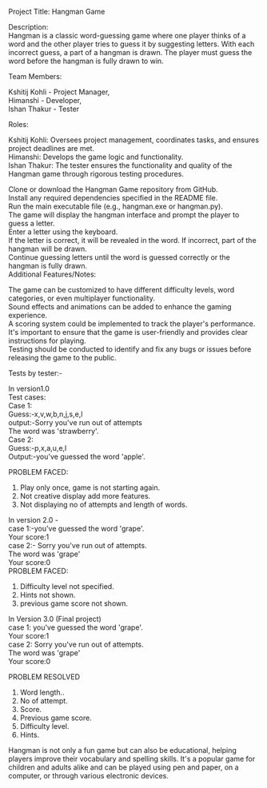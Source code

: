 Project Title: Hangman Game<br /> 

Description:<br /> 
Hangman is a classic word-guessing game where one player thinks of a word and the other player tries to guess it by suggesting letters. With each incorrect guess, a part of a hangman is drawn. The player must guess the word before the hangman is fully drawn to win.<br /> 

Team Members:<br /> 

Kshitij Kohli - Project Manager,<br /> 
Himanshi - Developer,<br /> 
Ishan Thakur - Tester<br /> 

Roles:<br /> 

Kshitij Kohli: Oversees project management, coordinates tasks, and ensures project deadlines are met.<br /> 
Himanshi: Develops the game logic and functionality.<br /> 
Ishan Thakur: The tester ensures the functionality and quality of the Hangman game through rigorous testing procedures.<br /> 

Clone or download the Hangman Game repository from GitHub.<br /> 
Install any required dependencies specified in the README file.<br /> 
Run the main executable file (e.g., hangman.exe or hangman.py).<br /> 
The game will display the hangman interface and prompt the player to guess a letter.<br /> 
Enter a letter using the keyboard.<br /> 
If the letter is correct, it will be revealed in the word. If incorrect, part of the hangman will be drawn.<br /> 
Continue guessing letters until the word is guessed correctly or the hangman is fully drawn.<br /> 
Additional Features/Notes:<br /> 

The game can be customized to have different difficulty levels, word categories, or even multiplayer functionality.<br /> 
Sound effects and animations can be added to enhance the gaming experience.<br /> 
A scoring system could be implemented to track the player's performance.<br /> 
It's important to ensure that the game is user-friendly and provides clear instructions for playing.<br /> 
Testing should be conducted to identify and fix any bugs or issues before releasing the game to the public. <br /> 


Tests by tester:-<br /> 

In version1.0 <br /> 
Test cases:<br /> 
Case 1:<br /> 
Guess:-x,v,w,b,n,j,s,e,l<br /> 
output:-Sorry you've run out of attempts<br /> 
       The word was 'strawberry'.<br /> 
Case 2:<br /> 
Guess:-p,x,a,u,e,l<br /> 
Output:-you've guessed the word 'apple'.<br /> 

PROBLEM FACED:<br /> 
1. Play only once, game is not starting again.<br /> 
2. Not creative display add more features.<br /> 
3. Not displaying no of attempts  and length of words.<br /> 

In  version 2.0 -<br /> 
case 1:-you've guessed the word 'grape'.<br /> 
 Your score:1<br /> 
case 2:- Sorry you've run out of attempts.<br /> 
        The word was 'grape'<br /> 
        Your score:0<br /> 
PROBLEM FACED:<br /> 
1. Difficulty level not specified.<br /> 
2. Hints not shown.<br /> 
3. previous game score not shown.<br /> 

In Version 3.0 (Final project)<br /> 
case 1: you've guessed the word 'grape'.<br /> 
 Your score:1<br /> 
case 2: Sorry you've run out of attempts.<br /> 
        The word was 'grape'<br /> 
        Your score:0<br /> 
 
PROBLEM RESOLVED<br /> 
1. Word length..<br /> 
2. No of attempt.<br /> 
3. Score.<br /> 
4. Previous game score.<br /> 
5. Difficulty level.<br /> 
6. Hints.<br /> 

Hangman is not only a fun game but can also be educational, helping players improve their vocabulary and spelling skills. It's a popular game for children and adults alike and can be played using pen and paper, on a computer, or through various electronic devices.<br /> 



